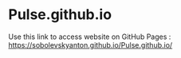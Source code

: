 # Pulse.github.io

Use this link to access website on GitHub Pages : https://sobolevskyanton.github.io/Pulse.github.io/